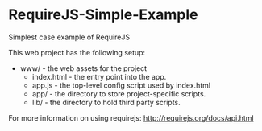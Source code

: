 # RequireJS-Simple-Example
Simplest case example of RequireJS

This web project has the following setup:

* www/ - the web assets for the project
    * index.html - the entry point into the app.
    * app.js - the top-level config script used by index.html
    * app/ - the directory to store project-specific scripts.
    * lib/ - the directory to hold third party scripts.

For more information on using requirejs:
http://requirejs.org/docs/api.html
